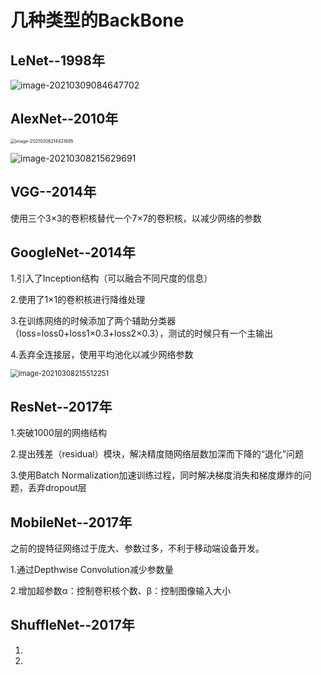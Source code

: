 # **几种类型的BackBone**

## LeNet--1998年

![image-20210309084647702](C:\Users\HUWEI\AppData\Roaming\Typora\typora-user-images\image-20210309084647702.png)

## AlexNet--2010年

<img src="C:\Users\HUWEI\AppData\Roaming\Typora\typora-user-images\image-20210308214421695.png" alt="image-20210308214421695" style="zoom:50%;" />

![image-20210308215629691](C:\Users\HUWEI\AppData\Roaming\Typora\typora-user-images\image-20210308215629691.png)

## VGG--2014年

使用三个3×3的卷积核替代一个7×7的卷积核，以减少网络的参数

## GoogleNet--2014年

1.引入了Inception结构（可以融合不同尺度的信息）

2.使用了1×1的卷积核进行降维处理

3.在训练网络的时候添加了两个辅助分类器（loss=loss0+loss1×0.3+loss2×0.3），测试的时候只有一个主输出

4.丢弃全连接层，使用平均池化以减少网络参数

<img src="C:\Users\HUWEI\AppData\Roaming\Typora\typora-user-images\image-20210308215512251.png" alt="image-20210308215512251" style="zoom:80%;" />

## ResNet--2017年

1.突破1000层的网络结构

2.提出残差（residual）模块，解决精度随网络层数加深而下降的“退化”问题

3.使用Batch Normalization加速训练过程，同时解决梯度消失和梯度爆炸的问题，丢弃dropout层

## MobileNet--2017年

之前的提特征网络过于庞大、参数过多，不利于移动端设备开发。

1.通过Depthwise Convolution减少参数量

2.增加超参数α：控制卷积核个数、β：控制图像输入大小

## ShuffleNet--2017年

1.

2.
